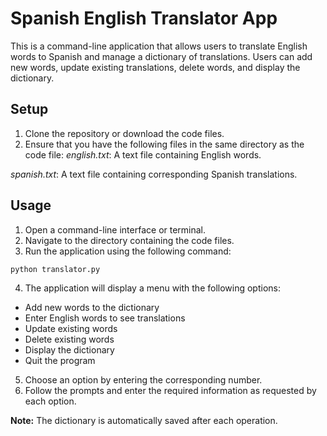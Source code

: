 # Spanish English Translator App
This is a command-line application that allows users to translate English words to Spanish and manage a dictionary of translations. Users can add new words, update existing translations, delete words, and display the dictionary.
## Setup
1. Clone the repository or download the code files.
2. Ensure that you have the following files in the same directory as the code file:
*english.txt*: A text file containing English words.

*spanish.txt*: A text file containing corresponding Spanish translations.
## Usage
1. Open a command-line interface or terminal.
2. Navigate to the directory containing the code files.
3. Run the application using the following command:
```python
python translator.py
```
4. The application will display a menu with the following options:
* Add new words to the dictionary
* Enter English words to see translations
* Update existing words
* Delete existing words
* Display the dictionary
* Quit the program
5. Choose an option by entering the corresponding number.
6. Follow the prompts and enter the required information as requested by each option.

**Note:** The dictionary is automatically saved after each operation.
